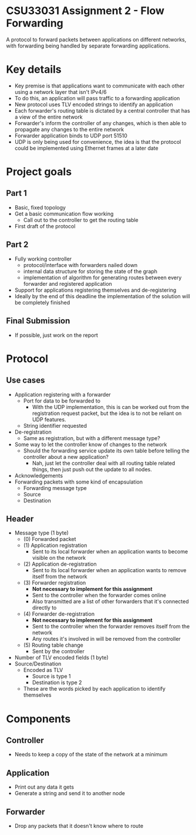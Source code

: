 # CSU33031 Assignment 2 - Flow Forwarding

A protocol to forward packets between applications on different networks, with forwarding being handled by separate forwarding applications.

# Key details
* Key premise is that applications want to communicate with each other using a network layer that isn't IPv4/6
* To do this, an application will pass traffic to a forwarding application
* New protocol uses TLV encoded strings to identify an application
* Each forwarder's routing table is dictated by a central controller that has a view of the entire network
* Forwarder's inform the controller of any changes, which is then able to propagate any changes to the entire network
* Forwarder application binds to UDP port 51510
* UDP is only being used for convenience, the idea is that the protocol could be implemented using Ethernet frames at a later date


# Project goals
## Part 1
* Basic, fixed topology
* Get a basic communication flow working
  * Call out to the controller to get the routing table
* First draft of the protocol

## Part 2
* Fully working controller
  * protocol/interface with forwarders nailed down
  * internal data structure for storing the state of the graph
  * implementation of algorithm for generating routes between every forwarder and registered application
* Support for applications registering themselves and de-registering
* Ideally by the end of this deadline the implementation of the solution will be completely finished

## Final Submission
* If possible, just work on the report


# Protocol
## Use cases
* Application registering with a forwarder
  * Port for data to be forwarded to
    * With the UDP implementation, this is can be worked out from the registration request packet, but the idea is to not be reliant on UDP features.
  * String identifier requested
* De-registration
  * Same as registration, but with a different message type?
* Some way to let the controller know of changes to the network
  * Should the forwarding service update its own table before telling the controller about a new application?
    * Nah, just let the controller deal with all routing table related things, then just push out the update to all nodes.
* Acknowledgements
* Forwarding packets with some kind of encapsulation
  * Forwarding message type
  * Source
  * Destination


## Header
* Message type (1 byte)
  * (0) Forwarded packet
  * (1) Application registration
    * Sent to its local forwarder when an application wants to become visible on the network
  * (2) Application de-registration
    * Sent to its local forwarder when an application wants to remove itself from the network
  * (3) Forwarder registration
    * **Not necessary to implement for this assignment**
    * Sent to the controller when the forwarder comes online
    * Also transmitted are a list of other forwarders that it's connected directly to
  * (4) Forwarder de-registration
    * **Not necessary to implement for this assignment**
    * Sent to the controller when the forwarder removes itself from the network
    * Any routes it's involved in will be removed from the controller
  * (5) Routing table change
    * Sent by the controller
* Number of TLV encoded fields (1 byte)
* Source/Destination
  * Encoded as TLV
    * Source is type 1
    * Destination is type 2
  * These are the words picked by each application to identify themselves

# Components
## Controller
* Needs to keep a copy of the state of the network at a minimum


## Application
* Print out any data it gets
* Generate a string and send it to another node

## Forwarder
* Drop any packets that it doesn't know where to route
